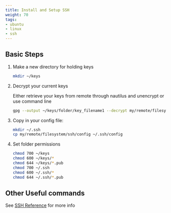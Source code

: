 ```yaml
---
title: Install and Setup SSH
weight: 70
tags:
- ubuntu
- linux
- ssh
---
```


## Basic Steps

1. Make a new directory for holding keys

    ```bash
    mkdir ~/keys
    ```

1. Decrypt your current keys

    Either retrieve your keys from remote through nautilus and unencrypt or use command line

    ```bash
    gpg --output ~/keys/folder/key_filename1 --decrypt my/remote/filesystem/ssh/key_filename1.pgp
    ```

1. Copy in your config file:

    ```bash
    mkdir ~/.ssh
    cp my/remote/filesystem/ssh/config ~/.ssh/config
    ```

1. Set folder permissions

    ```bash
    chmod 700 ~/keys
    chmod 600 ~/keys/*
    chmod 644 ~/keys/*.pub
    chmod 700 ~/.ssh
    chmod 600 ~/.ssh/*
    chmod 644 ~/.ssh/*.pub
    ```

## Other Useful commands

See [SSH Reference](/notebook/ssh-reference) for more info